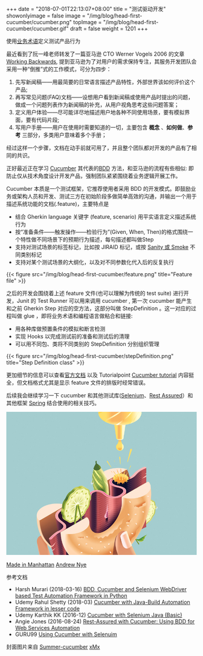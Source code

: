 +++
date = "2018-07-01T22:13:07+08:00"
title = "测试驱动开发"
showonlyimage = false
image = "/img/blog/head-first-cucumber/cucumber.png"
topImage =  "/img/blog/head-first-cucumber/cucumber.gif"
draft = false
weight = 1201
+++

使用[业务术语](https://en.wikipedia.org/wiki/Domain-specific_language)定义测试产品行为
<!--more-->

最近看到了阮一峰老师转发了一篇亚马逊 CTO Werner Vogels 2006 的文章 [Working Backwards](https://www.allthingsdistributed.com/2006/11/working_backwards.html), 提到亚马逊为了对用户的需求保持专注，其服务开发团队会采用一种“倒推”式的工作模式，可分为四步：

1. 先写新闻稿——用最简要的日常语言描述产品特性，外部世界该如何评价这个产品;
2. 再写常见问题(FAQ)文档——设想用户看到新闻稿或使用产品时提出的问题，做成一个问题列表作为新闻稿的补充，从用户视角思考这些问题答案；
3. 定义用户体验——尽可能详尽地描述用户地各种不同使用场景，要有模拟界面，要有代码片段;
4. 写用户手册——用户在使用时需要知道的一切，主要包含 **概念** 、**如何做**、**参考** 三部分，多类用户意味着多个手册；

经过这样一个步骤，文档在动手前就可用了，并且整个团队都对开发的产品有了相同的共识。

正好最近正在学习 [Cucumber](https://en.wikipedia.org/wiki/Cucumber_(software)) 其代表的[BDD](https://en.wikipedia.org/wiki/Behavior-driven_development) 方法，和亚马逊的流程有些相似: 即防止仅从技术角度设计开发产品，强制团队紧紧围绕着业务逻辑开展工作。

Cucumber 本质是一个测试框架，它推荐使用者采用 BDD 的开发模式。即鼓励业务或架构人员和开发、测试三方在初始阶段多做简单高效的沟通，并输出一个用于描述系统功能的文档(.feature)，主要特点是

- 结合 Gherkin language 关键字 (feature, scenario) 用平实语言定义描述系统行为
- 按“准备条件——触发操作——检验行为”(Given, When, Then)的格式围绕一个特性做不同场景下的预期行为描述，每句描述都叫做Step
- 支持对测试场景的标签标记，比如按 JIRAID 标记，或按 [Sanity 或 Smoke](https://www.guru99.com/smoke-sanity-testing.html) 不同类别标记
- 支持对某个测试场景的大纲化，以及对不同参数化代入后的反复执行

{{< figure src="/img/blog/head-first-cucumber/feature.png" title="Feature file" >}}

之后的开发会围绕着上述 feature 文件(也可以理解为传统的 test suite) 进行开发，Junit 的 Test Runner 可以用来调用 cucumber , 第一次 cucumber 能产生和之前 Gherkin Step 对应的空方法，这部分叫做 StepDefinition 。这一对应的过程叫做 glue ，即将业务术语和编程语言做粘合和链接:

- 用各种库做预置条件的模拟和断言检测
- 实现 Hooks 以完成测试前的准备和测试后的清理
- 可以用不同包、类将不同类别的 StepDefinition 分别组织管理

{{< figure src="/img/blog/head-first-cucumber/stepDefinition.png" title="Step Definition class" >}}

更加细节的信息可以查看[官方文档](https://docs.cucumber.io/installation/) 以及 Tutorialpoint [Cucumber tutorial](https://www.tutorialspoint.com/cucumber/index.htm) 内容挺全，但文档格式尤其是显示 feature 文件的排版时经常错误。

后续我会继续学习一下 cucumber 和其他测试库([Selenium](https://en.wikipedia.org/wiki/Selenium_(software))、[Rest Assured](http://rest-assured.io/)）和其他框架 [Spring](https://thepracticaldeveloper.com/2018/03/31/cucumber-tests-spring-boot-dependency-injection/) 结合使用的相关技巧。

<img alt="End Picture" src="/img/blog/head-first-cucumber/cucumber_gherkin.jpg" class="img-responsive">

[Made in Manhattan](https://dribbble.com/shots/3560566-Made-in-Manhattan-eaten-in-London)
 <a href="https://dribbble.com/andrew-nye"><i class="fa fa-dribbble" aria-hidden="true"></i> Andrew Nye</a>





参考文档

- Harsh Murari (2018-03-16) [BDD, Cucumber and Selenium WebDriver based Test Automation Framework in Python](https://medium.com/@hmurari/bdd-cucumber-and-selenium-webdriver-based-test-automation-framework-in-python-ae092a7581d3)
- Udemy Rahul Shetty (2018-03) [Cucumber with Java-Build Automation Framework in lesser code](https://www.udemy.com/share/100h30/)
- Udemy Karthik KK (2016-12) [Cucumber with Selenium Java (Basic)](https://www.udemy.com/share/1001OE/)
- Angie Jones (2016-08-24) [Rest-Assured with Cucumber: Using BDD for Web Services Automation](http://angiejones.tech/rest-assured-with-cucumber-using-bdd-for-web-services-automation/)
- GURU99 [Using Cucumber with Selenuim](https://www.guru99.com/using-cucumber-selenium.html)


封面图片来自 [Summer-cucumber](https://dribbble.com/shots/2222787-Summer-cucumber) <a href="https://dribbble.com/xmushroomx"><i class="fa fa-dribbble" aria-hidden="true"></i> xMx</a>